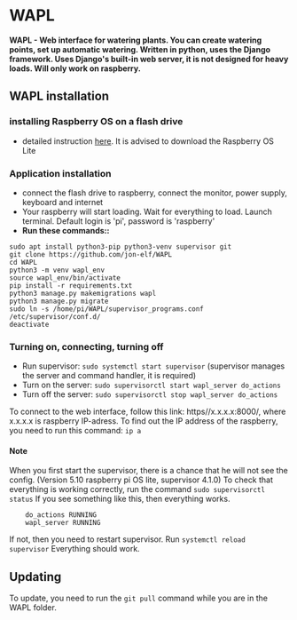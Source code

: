 # WAPL

**WAPL - Web interface for watering plants. You can create watering points, set up automatic watering.
	Written in python, uses the Django framework. Uses Django's built-in web server,
	it is not designed for heavy loads. Will only work on raspberry.**

## WAPL installation


### installing Raspberry OS on a flash drive
- detailed instruction [here](https://www.raspberrypi.com/documentation/computers/getting-started.html#setting-up-your-raspberry-pi). It is advised to download the Raspberry OS Lite
    
### Application installation
- connect the flash drive to raspberry, connect the monitor, power supply, keyboard and internet
- Your raspberry will start loading. Wait for everything to load. Launch terminal. Default login is 'pi', password is 'raspberry'
- **Run these commands::**
```
sudo apt install python3-pip python3-venv supervisor git
git clone https://github.com/jon-elf/WAPL
cd WAPL
python3 -m venv wapl_env
source wapl_env/bin/activate
pip install -r requirements.txt
python3 manage.py makemigrations wapl
python3 manage.py migrate
sudo ln -s /home/pi/WAPL/supervisor_programs.conf /etc/supervisor/conf.d/
deactivate
```
    
### Turning on, connecting, turning off
- Run supervisor: ```sudo systemctl start supervisor``` (supervisor manages the server and command handler, it is required)
- Turn on the server: ```sudo supervisorctl start wapl_server do_actions```
- Turn off the server: ```sudo supervisorctl stop wapl_server do_actions```

To connect to the web interface, follow this link: https//x.x.x.x:8000/, 
where x.x.x.x is raspberry IP-adress. 
To find out the IP address of the raspberry, you need to run this command: ```ip a```

	
    
#### Note
When you first start the supervisor, there is a chance that he will not see the config. (Version 5.10 raspberry pi OS lite, supervisor 4.1.0)
To check that everything is working correctly, run the command ```sudo supervisorctl status```
If you see something like this, then everything works.
```
    do_actions RUNNING
    wapl_server RUNNING
```
If not, then you need to restart supervisor. Run ```systemctl reload supervisor```
Everything should work.
    
    
 ## Updating
To update, you need to run the ```git pull``` command while you are in the WAPL folder.

        
